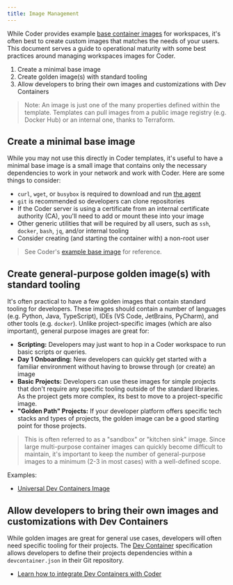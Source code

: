 ```yaml
---
title: Image Management
---
```


While Coder provides example
[base container images](https://github.com/coder/enterprise-images) for
workspaces, it's often best to create custom images that matches the needs of
your users. This document serves a guide to operational maturity with some best
practices around managing workspaces images for Coder.

1. Create a minimal base image
2. Create golden image(s) with standard tooling
3. Allow developers to bring their own images and customizations with Dev
   Containers

> Note: An image is just one of the many properties defined within the template.
> Templates can pull images from a public image registry (e.g. Docker Hub) or an
> internal one, thanks to Terraform.

## Create a minimal base image

While you may not use this directly in Coder templates, it's useful to have a
minimal base image is a small image that contains only the necessary
dependencies to work in your network and work with Coder. Here are some things
to consider:

- `curl`, `wget`, or `busybox` is required to download and run
  [the agent](https://github.com/coder/coder/blob/main/provisionersdk/scripts/bootstrap_linux.sh)
- `git` is recommended so developers can clone repositories
- If the Coder server is using a certificate from an internal certificate
  authority (CA), you'll need to add or mount these into your image
- Other generic utilities that will be required by all users, such as `ssh`,
  `docker`, `bash`, `jq`, and/or internal tooling
- Consider creating (and starting the container with) a non-root user

> See Coder's
> [example base image](https://github.com/coder/enterprise-images/tree/main/images/minimal)
> for reference.

## Create general-purpose golden image(s) with standard tooling

It's often practical to have a few golden images that contain standard tooling
for developers. These images should contain a number of languages (e.g. Python,
Java, TypeScript), IDEs (VS Code, JetBrains, PyCharm), and other tools (e.g.
`docker`). Unlike project-specific images (which are also important), general
purpose images are great for:

- **Scripting:** Developers may just want to hop in a Coder workspace to run
  basic scripts or queries.
- **Day 1 Onboarding:** New developers can quickly get started with a familiar
  environment without having to browse through (or create) an image
- **Basic Projects:** Developers can use these images for simple projects that
  don't require any specific tooling outside of the standard libraries. As the
  project gets more complex, its best to move to a project-specific image.
- **"Golden Path" Projects:** If your developer platform offers specific tech
  stacks and types of projects, the golden image can be a good starting point
  for those projects.

> This is often referred to as a "sandbox" or "kitchen sink" image. Since large
> multi-purpose container images can quickly become difficult to maintain, it's
> important to keep the number of general-purpose images to a minimum (2-3 in
> most cases) with a well-defined scope.

Examples:

- [Universal Dev Containers Image](https://github.com/devcontainers/images/tree/main/src/universal)

## Allow developers to bring their own images and customizations with Dev Containers

While golden images are great for general use cases, developers will often need
specific tooling for their projects. The [Dev Container](https://containers.dev)
specification allows developers to define their projects dependencies within a
`devcontainer.json` in their Git repository.

- [Learn how to integrate Dev Containers with Coder](./devcontainers/index.md)

